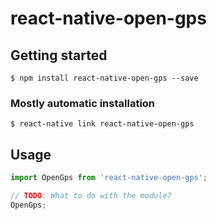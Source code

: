 # react-native-open-gps

## Getting started

`$ npm install react-native-open-gps --save`

### Mostly automatic installation

`$ react-native link react-native-open-gps`

## Usage
```javascript
import OpenGps from 'react-native-open-gps';

// TODO: What to do with the module?
OpenGps;
```
